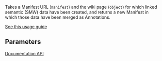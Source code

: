 Takes a Manifest URL (<code>manifest</code>) and the wiki page (<code>object</code>) for which linked semantic (SMW) data have been created, and returns a new Manifest in which those data have been merged as Annotations.

[See this usage guide]({urlBase}/Special:IIIF/case-smw-annotations)

## Parameters
[Documentation API]({urlBase}/api.php?action=help&modules=iiif-manifest)
